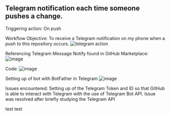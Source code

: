 ## Telegram notification each time someone pushes a change.

Triggering action: On push

Workflow Objective: To receive a Telegram notification on my phone when a push to this repository occurs.
![telegram action](https://user-images.githubusercontent.com/93564452/146679202-754edef1-cf2f-467a-95a5-0993894d91f0.png)

Referencing Telegram Message Notify found in GitHub Marketplace:
![image](https://user-images.githubusercontent.com/93564452/146685081-caceacd3-4f91-4679-8209-07bcb641890a.png)

Code:
![image](https://user-images.githubusercontent.com/93564452/146685108-b38b9476-09b3-41f3-8120-44a1ad2dbf57.png)

Setting up of bot with BotFather in Telegram
![image](https://user-images.githubusercontent.com/93564452/146685053-ed01e7c8-f717-4fdc-a925-b1093443a5c6.png)

Issues encountered: 
Setting up of the Telegram Token and ID so that GitHub is able to interact with Telegram with the use of Telegram Bot API. Issue was resolved after briefly studying the Telegram API

test
test
